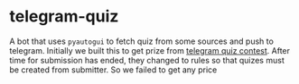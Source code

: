 # telegram-quiz
A bot that uses `pyautogui` to fetch quiz from some sources and push to telegram. Initially we built this to get prize from [telegram quiz contest](https://telegram.org/blog/400-million). After time for submission has ended, they changed to rules so that quizes must be created from submitter. So we failed to get any price
